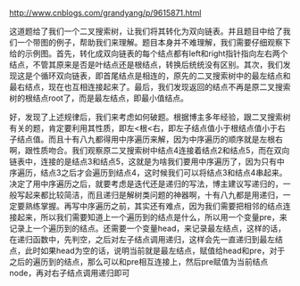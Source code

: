 http://www.cnblogs.com/grandyang/p/9615871.html
 


这道题给了我们一个二叉搜索树，让我们将其转化为双向链表。并且题目中给了我们一个带图的例子，帮助我们来理解。题目本身并不难理解，我们需要仔细观察下给的示例图。首先，转化成双向链表的每个结点都有left和right指针指向左右两个结点，不管其原来是否是叶结点还是根结点，转换后统统没有区别。其次，我们发现这是个循环双向链表，即首尾结点是相连的，原先的二叉搜索树中的最左结点和最右结点，现在也互相连接起来了。最后，我们发现返回的结点不再是原二叉搜索树的根结点root了，而是最左结点，即最小值结点。

好，发现了上述规律后，我们来考虑如何破题。根据博主多年经验，跟二叉搜索树有关的题，肯定要利用其性质，即左<根<右，即左子结点值小于根结点值小于右子结点值。而且十有八九都得用中序遍历来解，因为中序遍历的顺序就是左根右啊，跟性质吻合。我们观察原二叉搜索树中结点4连接着结点2和结点5，而在双向链表中，连接的是结点3和结点5，这就是为啥我们要用中序遍历了，因为只有中序遍历，结点3之后才会遍历到结点4，这时候我们可以将结点3和结点4串起来。决定了用中序遍历之后，就要考虑是迭代还是递归的写法，博主建议写递归的，一般写起来都比较简洁，而且递归是解树类问题的神器啊，十有八九都是用递归，一定要熟练掌握。再写中序遍历之前，其实还有难点，因为我们需要把相邻的结点连接起来，所以我们需要知道上一个遍历到的结点是什么，所以用一个变量pre，来记录上一个遍历到的结点。还需要一个变量head，来记录最左结点，这样的话，在递归函数中，先判空，之后对左子结点调用递归，这样会先一直递归到最左结点，此时如果head为空的话，说明当前就是最左结点，赋值给head和pre，对于之后的遍历到的结点，那么可以和pre相互连接上，然后pre赋值为当前结点node，再对右子结点调用递归即可